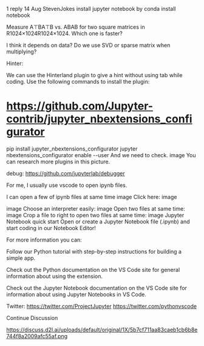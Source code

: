 

<!--
 * @version:
 * @Author:  StevenJokess https://github.com/StevenJokess
 * @Date: 2020-09-13 19:41:13
 * @LastEditors:  StevenJokess https://github.com/StevenJokess
 * @LastEditTime: 2020-09-13 19:41:34
 * @Description:
 * @TODO::
 * @Reference:
-->
1 reply
14 Aug
Steven​Jokes
install jupyter notebook by conda install notebook

Measure A⊤BA⊤B vs. ABAB for two square matrices in R1024×1024R1024×1024. Which one is faster?

I think it depends on data? Do we use SVD or sparse matrix when multiplying?

Hinter:

We can use the Hinterland plugin to give a hint without using tab while coding. Use the following commands to install the plugin:

# https://github.com/Jupyter-contrib/jupyter_nbextensions_configurator
pip install jupyter_nbextensions_configurator
jupyter nbextensions_configurator enable --user
And we need to check.
image
You can research more plugins in this picture.

debug: https://github.com/jupyterlab/debugger

For me, I usually use vscode to open ipynb files.

I can open a few of ipynb files at same time
image
Click here:
image

image
Choose an interpreter easily:
image
Open two files at same time:
image
Crop a file to right to open two files at same time:
image
Jupyter Notebook quick start
Open or create a Jupyter Notebook file (.ipynb) and start coding in our Notebook Editor!


For more information you can:

Follow our Python tutorial with step-by-step instructions for building a simple app.

Check out the Python documentation on the VS Code site for general information about using the extension.

Check out the Jupyter Notebook documentation on the VS Code site for information about using Jupyter Notebooks in VS Code.

Twitter:
https://twitter.com/ProjectJupyter
https://twitter.com/pythonvscode

Continue Discussion

https://discuss.d2l.ai/uploads/default/original/1X/5b7cf711aa83caeb1cb6b8e744f8a2009afc55af.png
